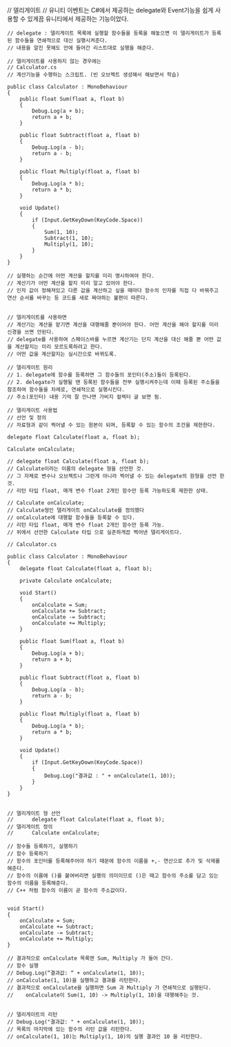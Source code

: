 // 델리게이트
    // 유니티 이벤트는 C#에서 제공하는 delegate와 Event기능을 쉽게 사용할 수 있게끔 유니티에서 제공하는 기능이었다.
    
    // delegate : 델리게이트 목록에 실행할 함수들을 등록을 해놓으면 이 델리게이트가 등록된 함수들을 연쇄적으로 대신 실행시켜준다.
    // 내용을 알진 못해도 안에 들어간 리스트대로 실행을 해준다.
    
    // 델리게이트를 사용하지 않는 경우에는
    // Calculator.cs
    // 계산기능을 수행하는 스크립트. (빈 오브젝트 생성해서 해보면서 학습)

    public class Calculator : MonoBehaviour
    {
        public float Sum(float a, float b)
        {
            Debug.Log(a + b);
            return a + b;
        }
        
        public float Subtract(float a, float b)
        {
            Debug.Log(a - b);
            return a - b;
        }
        
        public float Multiply(float a, float b)
        {
            Debug.Log(a * b);
            return a * b;
        }

        void Update()
        {
            if (Input.GetKeyDown(KeyCode.Space))
            {
                Sum(1, 10);
                Subtract(1, 10);
                Multiply(1, 10);
            }
        }
    }
    
    // 실행하는 순간에 어떤 계산을 할지를 미리 명시하여야 한다.
    // 계산기가 어떤 계산을 할지 미리 알고 있어야 한다.
    // 인자 값이 정해져있고 다른 값을 계산하고 싶을 때마다 함수의 인자를 직접 다 바꿔주고 연산 순서를 바꾸는 등 코드를 새로 짜야하는 불편이 따른다.

    
    // 델리게이트를 사용하면
    // 계산기는 계산을 맡기면 계산을 대행해줄 뿐이어야 한다. 어떤 계산을 해야 할지를 미리 신경을 쓰면 안된다.
    // delegate를 사용하여 스페이스바를 누르면 계산기는 단지 계산을 대신 해줄 뿐 어떤 값을 계산할지는 미리 모르도록하려고 한다.
    // 어떤 값을 계산할지는 실시간으로 바뀌도록.
    
    // 델리게이트 원리
    // 1. delegate에 함수를 등록하면 그 함수들의 포인터(주소)들이 등록된다.
    // 2. delegate가 실행될 땐 등록된 함수들을 전부 실행시켜주는데 이때 등록된 주소들을 참조하여 함수들을 차례로, 연쇄적으로 실행시킨다.    
    // 주소(포인터) 내용 기억 잘 안나면 가비지 컬렉터 글 보면 됨.
    
    // 델리게이트 사용법
    // 선언 및 정의
    // 자료형과 같이 찍어낼 수 있는 원본이 되며, 등록할 수 있는 함수의 조건을 제한한다.

    delegate float Calculate(float a, float b);

    Calculate onCalculate;
    
    // delegate float Calculate(float a, float b);
    // Calculate이라는 이름의 delegate 형을 선언한 것.
    // 그 자체로 변수나 오브젝트나 그런게 아니라 찍어낼 수 있는 delegate의 원형을 선언 한 것.
    // 리턴 타입 float, 매개 변수 float 2개인 함수만 등록 가능하도록 제한한 상태.
    
    // Calculate onCalculate;
    // Calculate형인 델리게이트 onCalculate를 정의했다
    // onCalculate에 대행할 함수들을 등록할 수 있다.
    // 리턴 타입 float, 매개 변수 float 2개인 함수만 등록 가능.
    // 위에서 선언한 Calculate 타입 으로 실존하게끔 찍어낸 델리게이트다.
    
    // Calculator.cs

    public class Calculator : MonoBehaviour
    {
        delegate float Calculate(float a, float b);

        private Calculate onCalculate;

        void Start()
        {
            onCalculate = Sum;
            onCalculate += Subtract;
            onCalculate -= Subtract;
            onCalculate += Multiply;
        }
        
        public float Sum(float a, float b)
        {
            Debug.Log(a + b);
            return a + b;
        }
        
        public float Subtract(float a, float b)
        {
            Debug.Log(a - b);
            return a - b;
        }
        
        public float Multiply(float a, float b)
        {
            Debug.Log(a * b);
            return a * b;
        }

        void Update()
        {
            if (Input.GetKeyDown(KeyCode.Space))
            {
                Debug.Log("결과값 : " + onCalculate(1, 10));
            }
        }
    }


    // 델리게이트 형 선언
    //      delegate float Calculate(float a, float b);
    // 델리게이트 정의
    //      Calculate onCalculate;
    
    // 함수들 등록하기, 실행하기
    // 함수 등록하기
    // 함수의 포인터를 등록해주어야 하기 때문에 함수의 이름을 +,- 연산으로 추가 및 삭제를 해준다.
    // 함수의 이름에 ()를 붙여버리면 실행의 의미이므로 ()은 떼고 함수의 주소를 담고 있는 함수의 이름을 등록해준다.
    // C++ 처럼 함수의 이름이 곧 함수의 주소값이다.
    
    
    void Start()
    {
        onCalculate = Sum;
        onCalculate += Subtract;
        onCalculate -= Subtract;
        onCalculate += Multiply;
    }
    
    // 결과적으로 onCalculate 목록엔 Sum, Multiply 가 들어 간다.
    // 함수 실행
    // Debug.Log(“결과값: “ + onCalculate(1, 10));
    // onCalculate(1, 10)을 실행하고 결과를 리턴한다.
    // 결과적으로 onCalculate을 실행하면 Sum 과 Multiply 가 연쇄적으로 실행된다.
    //    onCalculate이 Sum(1, 10) -> Multiply(1, 10)을 대행해주는 것.
    
    
    // 델리게이트의 리턴
    // Debug.Log("결과값: " + onCalculate(1, 10));
    // 목록의 마지막에 있는 함수의 리턴 값을 리턴한다.
    // onCalculate(1, 10)는 Multiply(1, 10)의 실행 결과인 10 을 리턴한다.

